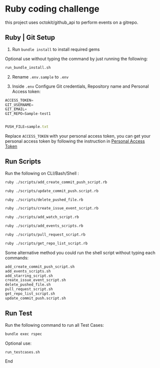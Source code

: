 # Ruby coding challenge

this project uses octokit/github_api to perform events on a gitrepo.

## Ruby | Git Setup

1. Run `bundle install` to install required gems

Optional use without typing the command by just running the following:
```bash
run_bundle_install.sh
```

2. Rename `.env.sample` to `.env`

3. Inside `.env` Configure Git credentials, Repository name and Personal Access token:

```js
ACCESS_TOKEN=
GIT_USERNAME=
GIT_EMAIL=
GIT_REPO=Sample-test1


PUSH_FILE=sample.txt
```

Replace `ACCESS_TOKEN` with your personal access token, you can get your personal access token by following the instruction in [Personal Access Token](https://docs.github.com/en/authentication/keeping-your-account-and-data-secure/creating-a-personal-access-token)

## Run Scripts
Run the following on CLI/Bash/Shell :

```bash
ruby ./scripts/add_create_commit_push_script.rb
```

```bash
ruby ./scripts/update_commit_push.script.rb
```

```bash
ruby ./scripts/delete_pushed_file.rb
```

```bash
ruby ./scripts/create_issue_event_script.rb
```

```bash
ruby ./scripts/add_watch_script.rb
```

```bash
ruby ./scripts/add_events_scripts.rb
```

```bash
ruby ./scripts/pull_request_script.rb
```

```bash
ruby ./scripts/get_repo_list_script.rb
```
Some alternative method you could run the shell script without typing each commands:

```bash
add_create_commit_push_script.sh
add_events_scripts.sh
add_starring_script.sh
create_issue_event_script.sh
delete_pushed_file.sh
pull_request_script.sh
get_repo_list_script.sh
update_commit_push.script.sh
```


## Run Test
Run the following command to run all Test Cases:

```bash
bundle exec rspec
```

Optional use:

```bash
run_testcases.sh
```

End